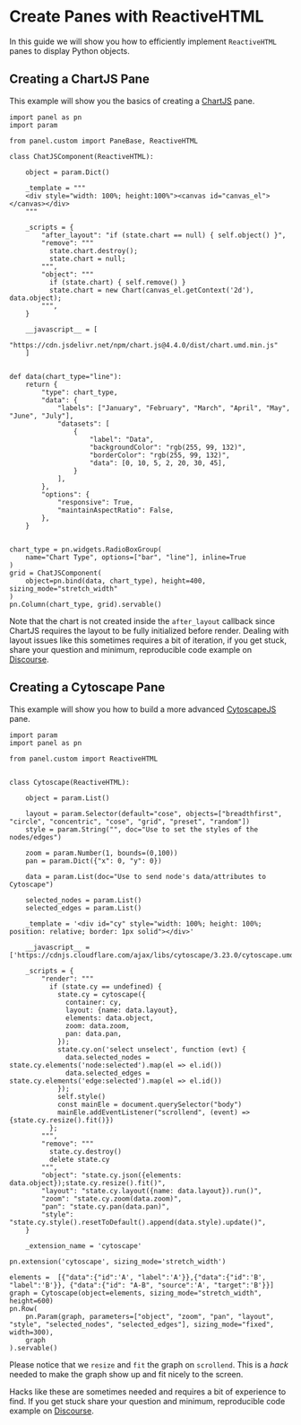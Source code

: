 # Create Panes with ReactiveHTML

In this guide we will show you how to efficiently implement `ReactiveHTML` panes to display Python objects.

## Creating a ChartJS Pane

This example will show you the basics of creating a [ChartJS](https://www.chartjs.org/docs/latest/) pane.

```{pyodide}
import panel as pn
import param

from panel.custom import PaneBase, ReactiveHTML

class ChatJSComponent(ReactiveHTML):

    object = param.Dict()

    _template = """
    <div style="width: 100%; height:100%"><canvas id="canvas_el"></canvas></div>
    """

    _scripts = {
        "after_layout": "if (state.chart == null) { self.object() }",
        "remove": """
          state.chart.destroy();
          state.chart = null;
        """,
        "object": """
          if (state.chart) { self.remove() }
          state.chart = new Chart(canvas_el.getContext('2d'), data.object);
        """,
    }

    __javascript__ = [
        "https://cdn.jsdelivr.net/npm/chart.js@4.4.0/dist/chart.umd.min.js"
    ]


def data(chart_type="line"):
    return {
        "type": chart_type,
        "data": {
            "labels": ["January", "February", "March", "April", "May", "June", "July"],
            "datasets": [
                {
                    "label": "Data",
                    "backgroundColor": "rgb(255, 99, 132)",
                    "borderColor": "rgb(255, 99, 132)",
                    "data": [0, 10, 5, 2, 20, 30, 45],
                }
            ],
        },
        "options": {
            "responsive": True,
            "maintainAspectRatio": False,
        },
    }


chart_type = pn.widgets.RadioBoxGroup(
    name="Chart Type", options=["bar", "line"], inline=True
)
grid = ChatJSComponent(
    object=pn.bind(data, chart_type), height=400, sizing_mode="stretch_width"
)
pn.Column(chart_type, grid).servable()
```

Note that the chart is not created inside the `after_layout` callback since ChartJS requires the layout to be fully initialized before render. Dealing with layout issues like this sometimes requires a bit of iteration, if you get stuck, share your question and minimum, reproducible code example on [Discourse](https://discourse.holoviz.org/).

## Creating a Cytoscape Pane

This example will show you how to build a more advanced [CytoscapeJS](https://js.cytoscape.org/) pane.

```{pyodide}
import param
import panel as pn

from panel.custom import ReactiveHTML


class Cytoscape(ReactiveHTML):

    object = param.List()

    layout = param.Selector(default="cose", objects=["breadthfirst", "circle", "concentric", "cose", "grid", "preset", "random"])
    style = param.String("", doc="Use to set the styles of the nodes/edges")

    zoom = param.Number(1, bounds=(0,100))
    pan = param.Dict({"x": 0, "y": 0})

    data = param.List(doc="Use to send node's data/attributes to Cytoscape")

    selected_nodes = param.List()
    selected_edges = param.List()

    _template = '<div id="cy" style="width: 100%; height: 100%; position: relative; border: 1px solid"></div>'

    __javascript__ = ['https://cdnjs.cloudflare.com/ajax/libs/cytoscape/3.23.0/cytoscape.umd.js']

    _scripts = {
        "render": """
          if (state.cy == undefined) {
            state.cy = cytoscape({
              container: cy,
              layout: {name: data.layout},
              elements: data.object,
              zoom: data.zoom,
              pan: data.pan,
            });
            state.cy.on('select unselect', function (evt) {
              data.selected_nodes = state.cy.elements('node:selected').map(el => el.id())
              data.selected_edges = state.cy.elements('edge:selected').map(el => el.id())
            });
            self.style()
            const mainEle = document.querySelector("body")
            mainEle.addEventListener("scrollend", (event) => {state.cy.resize().fit()})
          };
        """,
        "remove": """
          state.cy.destroy()
          delete state.cy
        """,
        "object": "state.cy.json({elements: data.object});state.cy.resize().fit()",
        "layout": "state.cy.layout({name: data.layout}).run()",
        "zoom": "state.cy.zoom(data.zoom)",
        "pan": "state.cy.pan(data.pan)",
        "style": "state.cy.style().resetToDefault().append(data.style).update()",
    }

    _extension_name = 'cytoscape'

pn.extension('cytoscape', sizing_mode='stretch_width')

elements =  [{"data":{"id":'A', "label":'A'}},{"data":{"id":'B', "label":'B'}}, {"data":{"id": "A-B", "source":'A', "target":'B'}}]
graph = Cytoscape(object=elements, sizing_mode="stretch_width", height=600)
pn.Row(
    pn.Param(graph, parameters=["object", "zoom", "pan", "layout", "style", "selected_nodes", "selected_edges"], sizing_mode="fixed", width=300),
    graph
).servable()
```

Please notice that we `resize` and `fit` the graph on `scrollend`. This is a *hack* needed to make the graph show up and fit nicely to the screen.

Hacks like these are sometimes needed and requires a bit of experience to find. If you get stuck share your question and minimum, reproducible code example on [Discourse](https://discourse.holoviz.org/).
